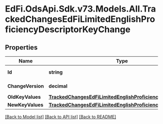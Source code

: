# EdFi.OdsApi.Sdk.v73.Models.All.TrackedChangesEdFiLimitedEnglishProficiencyDescriptorKeyChange

## Properties

Name | Type | Description | Notes
------------ | ------------- | ------------- | -------------
**Id** | **string** | Resource identifier | [optional] 
**ChangeVersion** | **decimal** | Change version | [optional] 
**OldKeyValues** | [**TrackedChangesEdFiLimitedEnglishProficiencyDescriptorKey**](TrackedChangesEdFiLimitedEnglishProficiencyDescriptorKey.md) |  | [optional] 
**NewKeyValues** | [**TrackedChangesEdFiLimitedEnglishProficiencyDescriptorKey**](TrackedChangesEdFiLimitedEnglishProficiencyDescriptorKey.md) |  | [optional] 

[[Back to Model list]](../../README.md#documentation-for-models) [[Back to API list]](../../README.md#documentation-for-api-endpoints) [[Back to README]](../../README.md)

